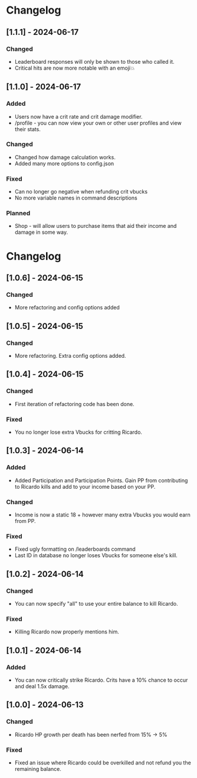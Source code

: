 # Changelog
## [1.1.1] - 2024-06-17
### Changed
- Leaderboard responses will only be shown to those who called it.
- Critical hits are now more notable with an emoji💥

## [1.1.0] - 2024-06-17
### Added
- Users now have a crit rate and crit damage modifier.
- /profile - you can now view your own or other user profiles and view their stats.

### Changed
- Changed how damage calculation works.
- Added many more options to config.json

### Fixed
- Can no longer go negative when refunding crit vbucks
- No more variable names in command descriptions

### Planned 
- Shop - will allow users to purchase items that aid their income and damage in some way.

# Changelog
## [1.0.6] - 2024-06-15
### Changed
- More refactoring and config options added

## [1.0.5] - 2024-06-15
### Changed
- More refactoring. Extra config options added.

## [1.0.4] - 2024-06-15
### Changed
- First iteration of refactoring code has been done.

### Fixed
- You no longer lose extra Vbucks for critting Ricardo.

## [1.0.3] - 2024-06-14
### Added
- Added Participation and Participation Points. Gain PP from contributing to Ricardo kills and add to your income based on your PP.
### Changed
- Income is now a static 18 + however many extra Vbucks you would earn from PP.

### Fixed
- Fixed ugly formatting on /leaderboards command
- Last ID in database no longer loses Vbucks for someone else's kill.

## [1.0.2] - 2024-06-14
### Changed
- You can now specify "all" to use your entire balance to kill Ricardo.

### Fixed
- Killing Ricardo now properly mentions him.


## [1.0.1] - 2024-06-14
### Added
- You can now critically strike Ricardo. Crits have a 10% chance to occur and deal 1.5x damage.


## [1.0.0] - 2024-06-13
### Changed
- Ricardo HP growth per death has been nerfed from 15% -> 5%

### Fixed
- Fixed an issue where Ricardo could be overkilled and not refund you the remaining balance.
